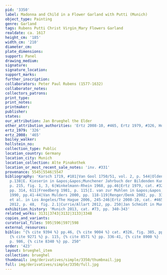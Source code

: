 ```yaml
---
pid: '3350'
label: Madonna and Child in a Flower Garland with Putti (Munich)
object_type: Painting
genre: Garland
tags: Rubens Putti Christ Virgin_Mary Flowers Garland
realdate: ca. 1617
height_cm: '185'
width_cm: '210'
diameter_cm: 
plate_dimensions: 
support: Panel
drawing_medium: 
signature: 
signature_location: 
support_marks: 
further_inscription: 
collaborators: Peter Paul Rubens (1577-1632)
collaborator_notes: 
collectors_patrons: 
print_type: 
print_notes: 
printmaker: 
publisher: 
states: 
our_attribution: Jan Brueghel the Elder
other_attribution_authorities: 'Ertz 2008-10, #465, Ertz 1979, #326, Honig database'
ertz_1979: '326'
ertz_2008: '465'
bailey_walker: 
hollstein_no: 
collection_type: Public
location_country: Germany
location_city: Munich
location_collection: Alte Pinakothek
location_or_most_recent_sale_notes: 'inv. #331'
provenance: 5545|5546|5547
bibliography: 'Karsch 1719, #181|Van Gool 1750/51, vol. 2, p. 544|Oldenbourg 1921,
  p.138|E. Kieserin in &apos;&apos;Munchener Jahrbuch der Bildenden Kunst&apos;&apos;,  1950,
  p. 215, fig. 1, 3, 6|Winkelmann-Rhein 1968, pp.46|Ertz 1979, cat. #326, fig. 385,
  pp. 314, 611|Freedberg 1981, p. 115|I. van zur Muhlen in &apos;&apos;Munchener Jahrbuch&apos;&apos;,
  1990, pp.41-44|Van Mulders 2000, pp. 118-119|Renger/Denk 2002, pp. 336-41|Doherty
  et al. in Los Angeles/The Hague 2006, 245-246|Ertz 2008-10, cat. #465, p. 986|Merriam
  2012, p. 48,  fig. 2.1|Currie/Allart 2012, pp. 250|Jan Schmidt in Munich 2013, 109-123'
exhibition_history: 'Munich 2013, cat. #73, pp. 340-343'
related_works: 3131|3743|3132|3133|3348
copies_and_variants: 
curatorial_files: 595|596|597|598
external_resources: 
biblio: "{% cite 9394 %} pp.46, {% cite 9004 %} cat. #326, fig. 385, pp. 314, 611,
  {% cite 9271 %} p. 115, {% cite 8571 %} pp. 336-41, {% cite 8900 %}  cat. #465,
  p. 986, {% cite 8340 %} pp. 250"
order: '423'
layout: brueghel_item
collection: brueghel
thumbnail: img/derivatives/simple/3350/thumbnail.jpg
full: img/derivatives/simple/3350/full.jpg
---
```

